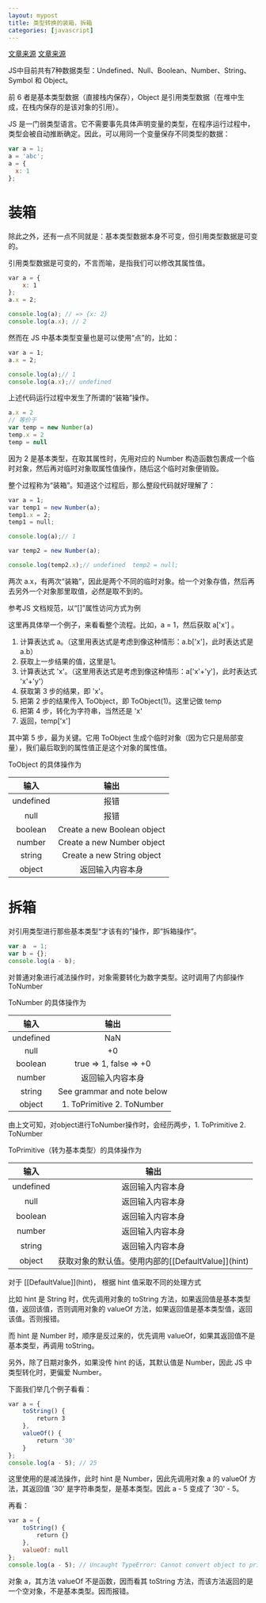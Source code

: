 ```yaml
---
layout: mypost
title: 类型转换的装箱，拆箱
categories: [javascript]
---
```


[文章来源](https://juejin.im/post/5cbaf130518825325050fb0a)
[文章来源](https://juejin.im/post/5ccfb58f518825405a198fcd)

JS中目前共有7种数据类型：Undefined、Null、Boolean、Number、String、Symbol 和 Object。

前 6 者是基本类型数据（直接栈内保存），Object 是引用类型数据（在堆中生成，在栈内保存的是该对象的引用）。

JS 是一门弱类型语言。它不需要事先具体声明变量的类型，在程序运行过程中，类型会被自动推断确定。因此，可以用同一个变量保存不同类型的数据：

```js
var a = 1;
a = 'abc';
a = {
  x: 1
};
```

# 装箱

除此之外，还有一点不同就是：基本类型数据本身不可变，但引用类型数据是可变的。

引用类型数据是可变的，不言而喻，是指我们可以修改其属性值。

```js
var a = {
    x: 1
};
a.x = 2;

console.log(a); // => {x: 2}  
console.log(a.x); // 2
```

然而在 JS 中基本类型变量也是可以使用“点”的，比如：
```js
var a = 1;
a.x = 2;

console.log(a);// 1  
console.log(a.x);// undefined
```

上述代码运行过程中发生了所谓的“装箱”操作。

```js
a.x = 2
// 等价于
var temp = new Number(a)
temp.x = 2
temp = null
```

因为 2 是基本类型，在取其属性时，先用对应的 Number 构造函数包裹成一个临时对象，然后再对临时对象取属性值操作，随后这个临时对象便销毁。

整个过程称为“装箱”。知道这个过程后，那么整段代码就好理解了：

```js
var a = 1;
var temp1 = new Number(a);
temp1.x = 2;
temp1 = null;

console.log(a);// 1  

var temp2 = new Number(a);

console.log(temp2.x);// undefined  temp2 = null;
```

两次 a.x，有两次“装箱”，因此是两个不同的临时对象。给一个对象存值，然后再去另外一个对象那里取值，必然是取不到的。


参考JS 文档规范，以“[]”属性访问方式为例

这里再具体举一个例子，来看看整个流程。比如，a = 1，然后获取 a['x'] 。

1. 计算表达式 a。（这里用表达式是考虑到像这种情形：a.b['x']，此时表达式是 a.b）
2. 获取上一步结果的值，这里是1。
3. 计算表达式 'x'。（这里用表达式是考虑到像这种情形：a['x'+'y']，此时表达式 'x'+'y'）
4. 获取第 3 步的结果，即 'x'。
5. 把第 2 步的结果传入 ToObject，即 ToObject(1)。这里记做 temp
6. 把第 4 步，转化为字符串，当然还是 'x'
7. 返回，temp['x']

其中第 5 步，最为关键。它用 ToObject 生成个临时对象（因为它只是局部变量），我们最后取到的属性值正是这个对象的属性值。

ToObject 的具体操作为

|  输入 | 输出 |
| :-----: | :-----: |
| undefined | 报错 |
| null | 报错 |
| boolean | Create a new Boolean object |
| number | Create a new Number object |
| string | Create a new String object |
| object | 返回输入内容本身 |


# 拆箱

对引用类型进行那些基本类型“才该有的”操作，即“拆箱操作”。

```js
var a  = 1;
var b = {};
console.log(a - b);
```

对普通对象进行减法操作时，对象需要转化为数字类型。这时调用了内部操作 ToNumber

ToNumber 的具体操作为

|  输入 | 输出 |
| :-----: | :-----: |
| undefined | NaN |
| null | +0 |
| boolean | true => 1, false => +0 |
| number | 返回输入内容本身 |
| string | See grammar and note below |
| object | 1. ToPrimitive  2. ToNumber |

由上文可知，对object进行ToNumber操作时，会经历两步，1. ToPrimitive  2. ToNumber

ToPrimitive（转为基本类型）的具体操作为

|  输入 | 输出 |
| :-----: | :-----: |
| undefined | 返回输入内容本身 |
| null | 返回输入内容本身 |
| boolean | 返回输入内容本身 |
| number | 返回输入内容本身 |
| string | 返回输入内容本身 |
| object | 获取对象的默认值。使用内部的\[\[DefaultValue\]\](hint) |


对于 \[\[DefaultValue\]\](hint)， 根据 hint 值采取不同的处理方式

比如 hint 是 String 时，优先调用对象的 toString 方法，如果返回值是基本类型值，返回该值，否则调用对象的 valueOf 方法，如果返回值是基本类型值，返回该值。否则报错。

而 hint 是 Number 时，顺序是反过来的，优先调用 valueOf，如果其返回值不是基本类型，再调用 toString。

另外，除了日期对象外，如果没传 hint 的话，其默认值是 Number，因此 JS 中类型转化时，更偏爱 Number。


下面我们举几个例子看看：
```js
var a = {  
    toString() {    
        return 3  
    },  
    valueOf() {    
        return '30'  
    }
};
console.log(a - 5); // 25
```
这里使用的是减法操作，此时 hint 是 Number，因此先调用对象 a 的 valueOf 方法，其返回值 '30' 是字符串类型，是基本类型。因此 a - 5 变成了 '30' - 5。

再看：
```js
var a = {  
    toString() {    
        return {}  
    },  
    valueOf: null
};
console.log(a - 5); // Uncaught TypeError: Cannot convert object to primitive value
```
对象 a，其方法 valueOf 不是函数，因而看其 toString 方法，而该方法返回的是一个空对象，不是基本类型。因而报错。



